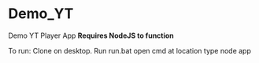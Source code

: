 Demo_YT
=======

Demo YT Player App
**Requires NodeJS to function**

To run: Clone on desktop.
Run run.bat
open cmd at location
type node app

